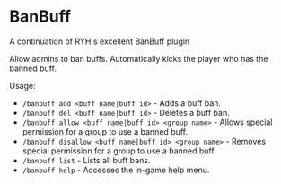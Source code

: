 # BanBuff

A continuation of RYH's excellent BanBuff plugin

Allow admins to ban buffs. Automatically kicks the player who has the banned buff.

Usage:
- `/banbuff add <buff name|buff id>` - Adds a buff ban.
- `/banbuff del <buff name|buff id>` - Deletes a buff ban.
- `/banbuff allow <buff name|buff id> <group name>` - Allows special permission for a group to use a banned buff.
- `/banbuff disallow <buff name|buff id> <group name>` - Removes special permission for a group to use a banned buff.
- `/banbuff list` - Lists all buff bans.
- `/banbuff help` - Accesses the in-game help menu.
